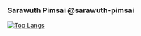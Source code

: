 ### Sarawuth Pimsai @sarawuth-pimsai
[![Top Langs](https://github-readme-stats.vercel.app/api/top-langs/?username=sarawuth-pimsai&layout=compact)](https://github.com/anuraghazra/github-readme-stats)
